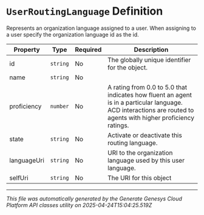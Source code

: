 # `UserRoutingLanguage` Definition

Represents an organization language assigned to a user. When assigning to a user specify the organization language id as the id.

| Property | Type | Required | Description |
|----------|------|----------|-------------|
| id | `string` | No | The globally unique identifier for the object. |
| name | `string` | No |  |
| proficiency | `number` | No | A rating from 0.0 to 5.0 that indicates how fluent an agent is in a particular language. ACD interactions are routed to agents with higher proficiency ratings. |
| state | `string` | No | Activate or deactivate this routing language. |
| languageUri | `string` | No | URI to the organization language used by this user language. |
| selfUri | `string` | No | The URI for this object |

---

*This file was automatically generated by the Generate Genesys Cloud Platform API classes utility on 2025-04-24T15:04:25.519Z*